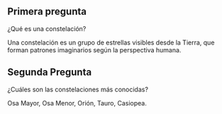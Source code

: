 ## Primera pregunta

¿Qué es una constelación?

Una constelación es un grupo de estrellas visibles desde la Tierra, que forman patrones imaginarios según la perspectiva humana.

## Segunda Pregunta

¿Cuáles son las constelaciones más conocidas?

Osa Mayor, Osa Menor, Orión, Tauro, Casiopea.
